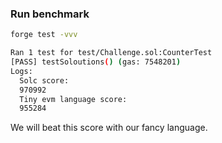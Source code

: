 

### Run benchmark
```bash
forge test -vvv

Ran 1 test for test/Challenge.sol:CounterTest
[PASS] testSoloutions() (gas: 7548201)
Logs:
  Solc score: 
  970992
  Tiny evm language score: 
  955284
```

We will beat this score with our fancy language.
